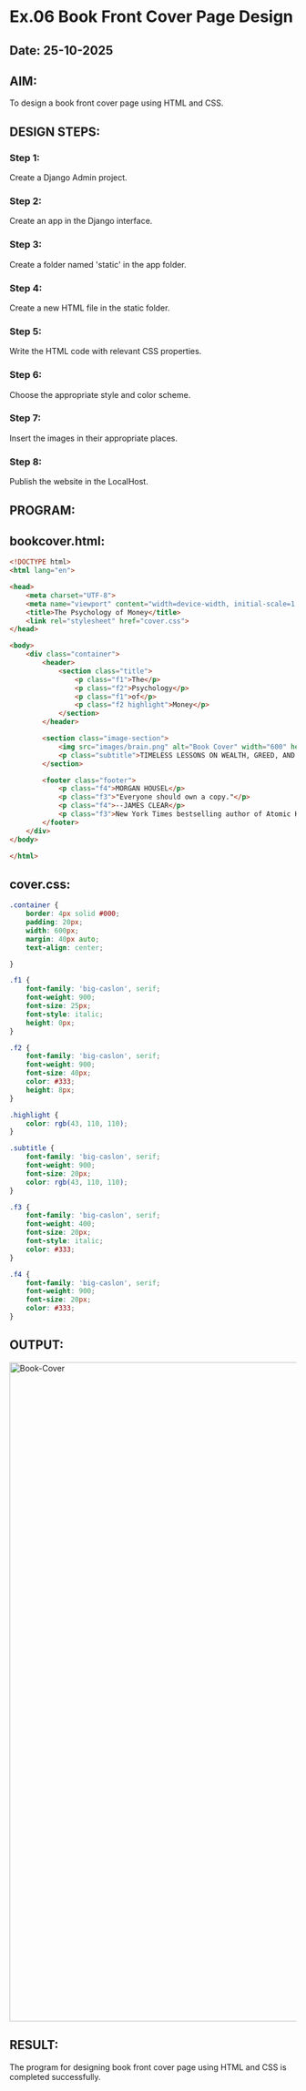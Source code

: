 # Ex.06 Book Front Cover Page Design
## Date: 25-10-2025

## AIM:
To design a book front cover page using HTML and CSS.

## DESIGN STEPS:

### Step 1:
Create a Django Admin project.

### Step 2:
Create an app in the Django interface.

### Step 3:
Create a folder named 'static' in the app folder.

### Step 4:
Create a new HTML file in the static folder.

### Step 5:
Write the HTML code with relevant CSS properties.

### Step 6:
Choose the appropriate style and color scheme.

### Step 7:
Insert the images in their appropriate places.

### Step 8:
Publish the website in the LocalHost.

## PROGRAM:

## bookcover.html:

```html
<!DOCTYPE html>
<html lang="en">

<head>
    <meta charset="UTF-8">
    <meta name="viewport" content="width=device-width, initial-scale=1.0">
    <title>The Psychology of Money</title>
    <link rel="stylesheet" href="cover.css">
</head>

<body>
    <div class="container">
        <header>
            <section class="title">
                <p class="f1">The</p>
                <p class="f2">Psychology</p>
                <p class="f1">of</p>
                <p class="f2 highlight">Money</p>
            </section>
        </header>

        <section class="image-section">
            <img src="images/brain.png" alt="Book Cover" width="600" height="400">
            <p class="subtitle">TIMELESS LESSONS ON WEALTH, GREED, AND HAPPINESS</p>
        </section>

        <footer class="footer">
            <p class="f4">MORGAN HOUSEL</p>
            <p class="f3">"Everyone should own a copy."</p>
            <p class="f4">--JAMES CLEAR</p>
            <p class="f3">New York Times bestselling author of Atomic Habits</p>
        </footer>
    </div>
</body>

</html>
```

## cover.css:

```css
.container {
    border: 4px solid #000;
    padding: 20px;
    width: 600px;
    margin: 40px auto;
    text-align: center;

}

.f1 {
    font-family: 'big-caslon', serif;
    font-weight: 900;
    font-size: 25px;
    font-style: italic;
    height: 0px;
}

.f2 {
    font-family: 'big-caslon', serif;
    font-weight: 900;
    font-size: 40px;
    color: #333;
    height: 8px;
}

.highlight {
    color: rgb(43, 110, 110);
}

.subtitle {
    font-family: 'big-caslon', serif;
    font-weight: 900;
    font-size: 20px;
    color: rgb(43, 110, 110);
}

.f3 {
    font-family: 'big-caslon', serif;
    font-weight: 400;
    font-size: 20px;
    font-style: italic;
    color: #333;
}

.f4 {
    font-family: 'big-caslon', serif;
    font-weight: 900;
    font-size: 20px;
    color: #333;
}
```

## OUTPUT:

<img width="1919" height="1158" alt="Book-Cover" src="https://github.com/user-attachments/assets/bf177761-3142-4e43-91d6-27c37d654cc2" />


## RESULT:
The program for designing book front cover page using HTML and CSS is completed successfully.
